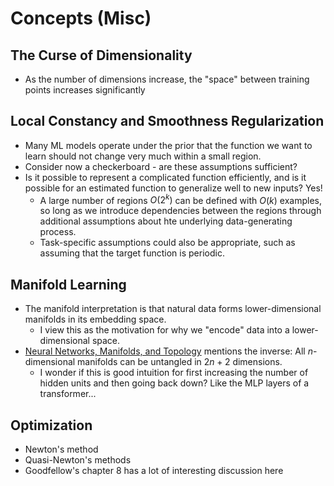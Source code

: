 # Concepts (Misc)

## The Curse of Dimensionality
- As the number of dimensions increase, the "space" between training points increases significantly

## Local Constancy and Smoothness Regularization
- Many ML models operate under the prior that the function we want to learn should not change very much within a small region. 
- Consider now a checkerboard - are these assumptions sufficient?
- Is it possible to represent a complicated function efficiently, and is it possible for an estimated function to generalize well to new inputs? Yes!
  - A large number of regions $O(2^k)$ can be defined with $O(k)$ examples, so long as we introduce dependencies between the regions through additional assumptions about hte underlying data-generating process.
  - Task-specific assumptions could also be appropriate, such as assuming that the target function is periodic.

## Manifold Learning
- The manifold interpretation is that natural data forms lower-dimensional manifolds in its embedding space. 
  - I view this as the motivation for why we "encode" data into a lower-dimensional space. 
- [Neural Networks, Manifolds, and Topology](https://colah.github.io/posts/2014-03-NN-Manifolds-Topology/) mentions the inverse: All $n$-dimensional manifolds can be untangled in $2n+2$ dimensions. 
  - I wonder if this is good intuition for first increasing the number of hidden units and then going back down? Like the MLP layers of a transformer...

## Optimization
- Newton's method
- Quasi-Newton's methods
- Goodfellow's chapter 8 has a lot of interesting discussion here